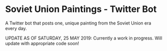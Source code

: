# Soviet Union Paintings - Twitter Bot
A Twitter bot that posts one, unique painting from the Soviet Union era every day. 

UPDATE AS OF SATURDAY, 25 MAY 2019:
Currently a work in progress. Will update with appropriate code soon!
